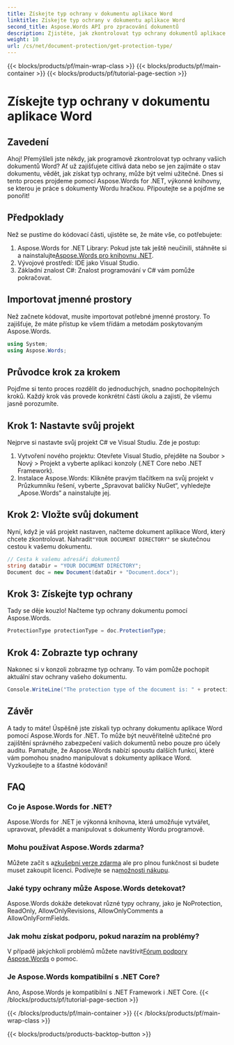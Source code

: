 ```yaml
---
title: Získejte typ ochrany v dokumentu aplikace Word
linktitle: Získejte typ ochrany v dokumentu aplikace Word
second_title: Aspose.Words API pro zpracování dokumentů
description: Zjistěte, jak zkontrolovat typ ochrany dokumentů aplikace Word pomocí Aspose.Words for .NET. Součástí je podrobný průvodce, příklady kódu a často kladené otázky.
weight: 10
url: /cs/net/document-protection/get-protection-type/
---
```


{{< blocks/products/pf/main-wrap-class >}}
{{< blocks/products/pf/main-container >}}
{{< blocks/products/pf/tutorial-page-section >}}

# Získejte typ ochrany v dokumentu aplikace Word

## Zavedení

Ahoj! Přemýšleli jste někdy, jak programově zkontrolovat typ ochrany vašich dokumentů Word? Ať už zajišťujete citlivá data nebo se jen zajímáte o stav dokumentu, vědět, jak získat typ ochrany, může být velmi užitečné. Dnes si tento proces projdeme pomocí Aspose.Words for .NET, výkonné knihovny, se kterou je práce s dokumenty Wordu hračkou. Připoutejte se a pojďme se ponořit!

## Předpoklady

Než se pustíme do kódovací části, ujistěte se, že máte vše, co potřebujete:

1. Aspose.Words for .NET Library: Pokud jste tak ještě neučinili, stáhněte si a nainstalujte[Aspose.Words pro knihovnu .NET](https://releases.aspose.com/words/net/).
2. Vývojové prostředí: IDE jako Visual Studio.
3. Základní znalost C#: Znalost programování v C# vám pomůže pokračovat.

## Importovat jmenné prostory

Než začnete kódovat, musíte importovat potřebné jmenné prostory. To zajišťuje, že máte přístup ke všem třídám a metodám poskytovaným Aspose.Words.

```csharp
using System;
using Aspose.Words;
```

## Průvodce krok za krokem

Pojďme si tento proces rozdělit do jednoduchých, snadno pochopitelných kroků. Každý krok vás provede konkrétní částí úkolu a zajistí, že všemu jasně porozumíte.

## Krok 1: Nastavte svůj projekt

Nejprve si nastavte svůj projekt C# ve Visual Studiu. Zde je postup:

1. Vytvoření nového projektu: Otevřete Visual Studio, přejděte na Soubor > Nový > Projekt a vyberte aplikaci konzoly (.NET Core nebo .NET Framework).
2. Instalace Aspose.Words: Klikněte pravým tlačítkem na svůj projekt v Průzkumníku řešení, vyberte „Spravovat balíčky NuGet“, vyhledejte „Apose.Words“ a nainstalujte jej.

## Krok 2: Vložte svůj dokument

Nyní, když je váš projekt nastaven, načteme dokument aplikace Word, který chcete zkontrolovat. Nahradit`"YOUR DOCUMENT DIRECTORY"` se skutečnou cestou k vašemu dokumentu.

```csharp
// Cesta k vašemu adresáři dokumentů
string dataDir = "YOUR DOCUMENT DIRECTORY";
Document doc = new Document(dataDir + "Document.docx");
```

## Krok 3: Získejte typ ochrany

Tady se děje kouzlo! Načteme typ ochrany dokumentu pomocí Aspose.Words.

```csharp
ProtectionType protectionType = doc.ProtectionType;
```

## Krok 4: Zobrazte typ ochrany

Nakonec si v konzoli zobrazme typ ochrany. To vám pomůže pochopit aktuální stav ochrany vašeho dokumentu.

```csharp
Console.WriteLine("The protection type of the document is: " + protectionType);
```

## Závěr

A tady to máte! Úspěšně jste získali typ ochrany dokumentu aplikace Word pomocí Aspose.Words for .NET. To může být neuvěřitelně užitečné pro zajištění správného zabezpečení vašich dokumentů nebo pouze pro účely auditu. Pamatujte, že Aspose.Words nabízí spoustu dalších funkcí, které vám pomohou snadno manipulovat s dokumenty aplikace Word. Vyzkoušejte to a šťastné kódování!

## FAQ

### Co je Aspose.Words for .NET?
Aspose.Words for .NET je výkonná knihovna, která umožňuje vytvářet, upravovat, převádět a manipulovat s dokumenty Wordu programově.

### Mohu používat Aspose.Words zdarma?
 Můžete začít s a[zkušební verze zdarma](https://releases.aspose.com/) ale pro plnou funkčnost si budete muset zakoupit licenci. Podívejte se na[možnosti nákupu](https://purchase.aspose.com/buy).

### Jaké typy ochrany může Aspose.Words detekovat?
Aspose.Words dokáže detekovat různé typy ochrany, jako je NoProtection, ReadOnly, AllowOnlyRevisions, AllowOnlyComments a AllowOnlyFormFields.

### Jak mohu získat podporu, pokud narazím na problémy?
 V případě jakýchkoli problémů můžete navštívit[Fórum podpory Aspose.Words](https://forum.aspose.com/c/words/8) o pomoc.

### Je Aspose.Words kompatibilní s .NET Core?
Ano, Aspose.Words je kompatibilní s .NET Framework i .NET Core.
{{< /blocks/products/pf/tutorial-page-section >}}

{{< /blocks/products/pf/main-container >}}
{{< /blocks/products/pf/main-wrap-class >}}

{{< blocks/products/products-backtop-button >}}
